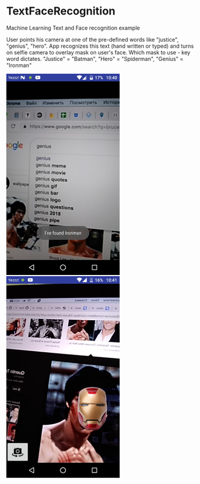 # TextFaceRecognition
Machine Learning Text and Face recognition example

User points his camera at one of the pre-defined words like "justice", "genius", "hero". 
App recognizes this text (hand written or typed) and turns on selfie camera to overlay mask on user's face.
Which mask to use - key word dictates. "Justice" = "Batman", "Hero" = "Spiderman", "Genius" = "Ironman"

<img src="https://github.com/RomanTourdyiev/TextFaceRecognition/blob/master/Screenshot_2019-07-27-10-40-24.jpg" width=300>
<img src="https://github.com/RomanTourdyiev/TextFaceRecognition/blob/master/Screenshot_2019-07-27-10-41-38.jpg" width=300>
